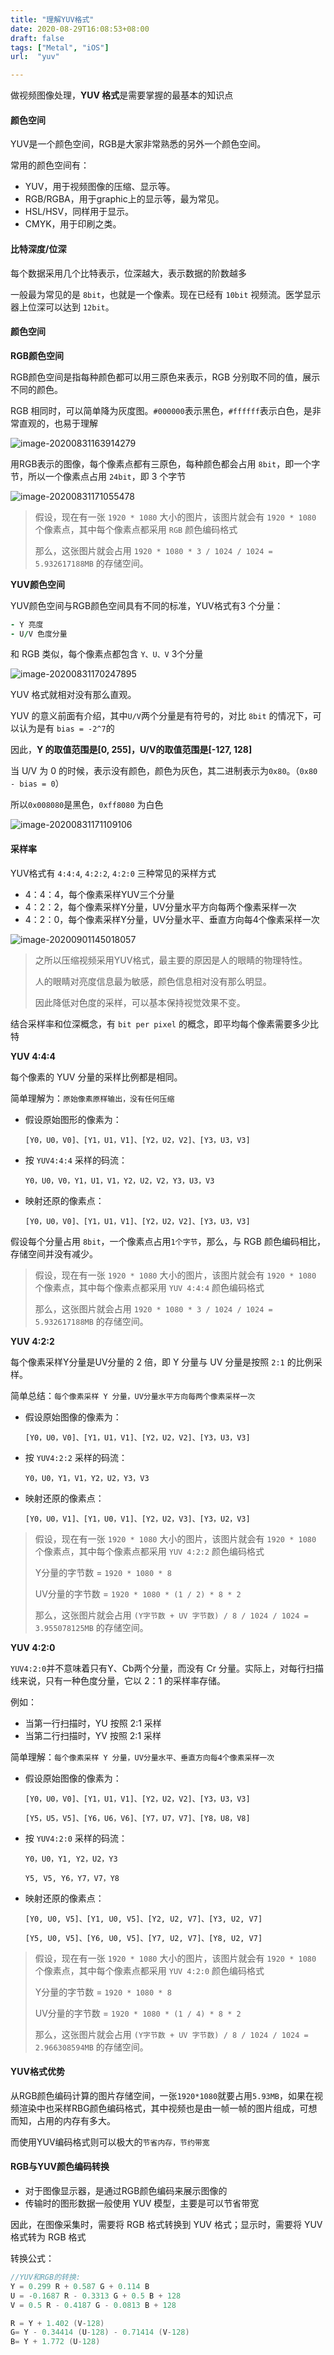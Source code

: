 ```yaml
---
title: "理解YUV格式"
date: 2020-08-29T16:08:53+08:00
draft: false
tags: ["Metal", "iOS"]
url:  "yuv"

---
```


做视频图像处理，**YUV 格式**是需要掌握的最基本的知识点

#### 颜色空间

YUV是一个颜色空间，RGB是大家非常熟悉的另外一个颜色空间。

常用的颜色空间有：

- YUV，用于视频图像的压缩、显示等。
- RGB/RGBA，用于graphic上的显示等，最为常见。
- HSL/HSV，同样用于显示。
- CMYK，用于印刷之类。

#### 比特深度/位深

每个数据采用几个比特表示，位深越大，表示数据的阶数越多

一般最为常见的是 `8bit`，也就是一个像素。现在已经有 `10bit` 视频流。医学显示器上位深可以达到 `12bit`。

#### 颜色空间

**RGB颜色空间**

RGB颜色空间是指每种颜色都可以用三原色来表示，RGB 分别取不同的值，展示不同的颜色。

RGB 相同时，可以简单降为灰度图。`#000000`表示黑色，`#ffffff`表示白色，是非常直观的，也易于理解

![image-20200831163914279](https://w-md.imzsy.design/image-20200831163914279.png)



用RGB表示的图像，每个像素点都有三原色，每种颜色都会占用 `8bit`，即一个字节，所以一个像素点占用 `24bit`，即 3 个字节

![image-20200831171055478](https://w-md.imzsy.design/image-20200831171055478.png)

> 假设，现在有一张 `1920 * 1080` 大小的图片，该图片就会有 `1920 * 1080` 个像素点，其中每个像素点都采用 `RGB` 颜色编码格式
>
> 那么，这张图片就会占用 `1920 * 1080 * 3 / 1024 / 1024 = 5.932617188MB` 的存储空间。



**YUV颜色空间**

YUV颜色空间与RGB颜色空间具有不同的标准，YUV格式有3 个分量：

```ruby
- Y 亮度
- U/V 色度分量
```

和 RGB 类似，每个像素点都包含 `Y、U、V` 3个分量

![image-20200831170247895](https://w-md.imzsy.design/image-20200831170247895.png)

YUV 格式就相对没有那么直观。

YUV 的意义前面有介绍，其中`U/V`两个分量是有符号的，对比 `8bit` 的情况下，可以认为是有 `bias = -2^7`的

因此，**Y 的取值范围是[0, 255]，U/V的取值范围是[-127, 128]**

当 U/V 为 0 的时候，表示没有颜色，颜色为灰色，其二进制表示为`0x80`。（`0x80 - bias = 0`）

所以`0x008080`是黑色，`0xff8080` 为白色

![image-20200831171109106](https://w-md.imzsy.design/image-20200831171109106.png)

#### 采样率

YUV格式有 `4:4:4`, `4:2:2`, `4:2:0` 三种常见的采样方式

- 4：4：4，每个像素采样YUV三个分量
- 4：2：2，每个像素采样Y分量，UV分量水平方向每两个像素采样一次
- 4：2：0，每个像素采样Y分量，UV分量水平、垂直方向每4个像素采样一次

![image-20200901145018057](https://w-md.imzsy.design/image-20200901145018057.png)

> 之所以压缩视频采用YUV格式，最主要的原因是人的眼睛的物理特性。
>
> 人的眼睛对亮度信息最为敏感，颜色信息相对没有那么明显。
>
> 因此降低对色度的采样，可以基本保持视觉效果不变。

结合采样率和位深概念，有 `bit per pixel` 的概念，即平均每个像素需要多少比特

**YUV 4:4:4**

每个像素的 YUV 分量的采样比例都是相同。

简单理解为：`原始像素原样输出，没有任何压缩`

- 假设原始图形的像素为：

  `[Y0，U0，V0]、[Y1，U1，V1]、[Y2，U2，V2]、[Y3，U3，V3]`

- 按 `YUV4:4:4` 采样的码流：

  `Y0，U0，V0，Y1，U1，V1，Y2，U2，V2，Y3，U3，V3`

- 映射还原的像素点：

  `[Y0，U0，V0]、[Y1，U1，V1]、[Y2，U2，V2]、[Y3，U3，V3]`

假设每个分量占用 `8bit`，一个像素点占用`1个字节`，那么，与 RGB 颜色编码相比，存储空间并没有减少。

> 假设，现在有一张 `1920 * 1080` 大小的图片，该图片就会有 `1920 * 1080` 个像素点，其中每个像素点都采用 `YUV 4:4:4` 颜色编码格式
>
> 那么，这张图片就会占用 `1920 * 1080 * 3 / 1024 / 1024 = 5.932617188MB` 的存储空间。

**YUV 4:2:2**

每个像素采样Y分量是UV分量的 2 倍，即 Y 分量与 UV 分量是按照 `2:1` 的比例采样。

简单总结：`每个像素采样 Y 分量，UV分量水平方向每两个像素采样一次`

- 假设原始图像的像素为：

  `[Y0，U0，V0]、[Y1，U1，V1]、[Y2，U2，V2]、[Y3，U3，V3]`

- 按 `YUV4:2:2` 采样的码流：

  `Y0，U0，Y1，V1，Y2，U2，Y3，V3`

- 映射还原的像素点：

  `[Y0，U0，V1]、[Y1，U0，V1]、[Y2，U2，V3]、[Y3，U2，V3]`

> 假设，现在有一张 `1920 * 1080` 大小的图片，该图片就会有 `1920 * 1080` 个像素点，其中每个像素点都采用 `YUV 4:2:2` 颜色编码格式
>
> Y分量的字节数 = `1920 * 1080 * 8`
>
> UV分量的字节数 = `1920 * 1080 * (1 / 2) * 8 * 2`
>
> 那么，这张图片就会占用 `(Y字节数 + UV 字节数) / 8 / 1024 / 1024 = 3.955078125MB` 的存储空间。

**YUV 4:2:0**

`YUV4:2:0`并不意味着只有Y、Cb两个分量，而没有 Cr 分量。实际上，对每行扫描线来说，只有一种色度分量，它以 2：1 的采样率存储。

例如：

- 当第一行扫描时，YU 按照 2:1 采样
- 当第二行扫描时，YV 按照 2:1 采样

简单理解：`每个像素采样 Y 分量，UV分量水平、垂直方向每4个像素采样一次`

- 假设原始图像的像素为：

  `[Y0，U0，V0]、[Y1，U1，V1]、[Y2，U2，V2]、[Y3，U3，V3]`

  `[Y5，U5，V5]、[Y6，U6，V6]、[Y7，U7，V7]、[Y8，U8，V8]`

- 按 `YUV4:2:0` 采样的码流：

  `Y0，U0，Y1, Y2，U2，Y3`

  `Y5, V5, Y6，Y7，V7，Y8`

- 映射还原的像素点：

  `[Y0, U0, V5]、[Y1, U0, V5]、[Y2, U2, V7]、[Y3, U2, V7]`

  `[Y5, U0, V5]、[Y6, U0, V5]、[Y7, U2, V7]、[Y8, U2, V7]`

> 假设，现在有一张 `1920 * 1080` 大小的图片，该图片就会有 `1920 * 1080` 个像素点，其中每个像素点都采用 `YUV 4:2:0` 颜色编码格式
>
> Y分量的字节数 = `1920 * 1080 * 8`
>
> UV分量的字节数 = `1920 * 1080 * (1 / 4) * 8 * 2`
>
> 那么，这张图片就会占用 `(Y字节数 + UV 字节数) / 8 / 1024 / 1024 = 2.966308594MB` 的存储空间。

#### YUV格式优势

从RGB颜色编码计算的图片存储空间，一张`1920*1080`就要占用`5.93MB`，如果在视频渲染中也采样RBG颜色编码格式，其中视频也是由一帧一帧的图片组成，可想而知，占用的内存有多大。

而使用YUV编码格式则可以极大的`节省内存，节约带宽`

#### RGB与YUV颜色编码转换

- 对于图像显示器，是通过RGB颜色编码来展示图像的
- 传输时的图形数据一般使用 YUV 模型，主要是可以节省带宽

因此，在图像采集时，需要将 RGB 格式转换到 YUV 格式；显示时，需要将 YUV 格式转为 RGB 格式

转换公式：

```c++
//YUV和RGB的转换:
Y = 0.299 R + 0.587 G + 0.114 B
U = -0.1687 R - 0.3313 G + 0.5 B + 128
V = 0.5 R - 0.4187 G - 0.0813 B + 128

R = Y + 1.402 (V-128)
G= Y - 0.34414 (U-128) - 0.71414 (V-128)
B= Y + 1.772 (U-128)
```


